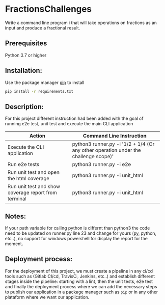 # FractionsChallenges

Write a command line program i that will take operations on fractions as an input and produce a fractional result.

## Prerequisites

Python 3.7 or higher 


## Installation:

Use the package manager [pip](https://pip.pypa.io/en/stable/) to install

```bash
pip install -r requirements.txt
```
## Description:

For this project different instruction had been added with the goal of running e2e test, unit test and execute the main CLI application


Action | Command Line Instruction 
----------------- | -------------
Execute the CLI application   |  python3 runner.py -i '1/2 + 1/4 (Or any other operation under the challenge scope)'  
Run e2e tests  | python3 runner.py -i e2e  
Run unit test and open the html coverage | python3 runner.py -i unit_html  
Run unit test and show coverage report from terminal | python3 runner.py -i unit_html 


## Notes:
If your path variable for calling python is differnt than python3 the code need to be updated on runner.py line 23 and change for yours (py, python, etc..), no support for windows powershell for display the report for the moment.


## Deployment process:

For the deployment of this project, we must create a pipeline in any ci/cd tools such as (Gitlab CI/cd, TravisCi, Jenkins, etc..) and establish different stages inside the pipeline: starting with a lint, then the unit tests, e2e test and finally the deployment process where we can add the necessary steps to publish our application in a package manager such as ``` pip ``` or in any other plataform where we want our application. 

